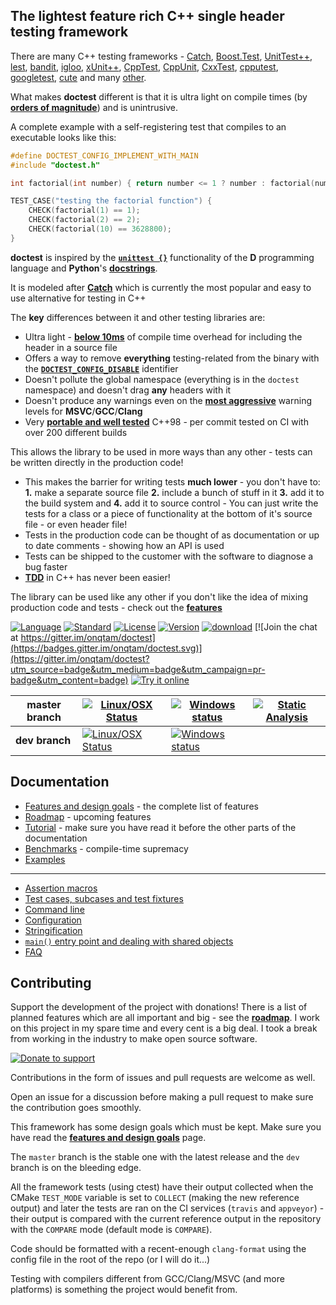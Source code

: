 The lightest feature rich C++ single header testing framework
-------

There are many C++ testing frameworks - [Catch](https://github.com/philsquared/Catch), [Boost.Test](http://www.boost.org/doc/libs/1_60_0/libs/test/doc/html/index.html), [UnitTest++](https://github.com/unittest-cpp/unittest-cpp), [lest](https://github.com/martinmoene/lest), [bandit](http://banditcpp.org/), [igloo](http://igloo-testing.org/), [xUnit++](https://bitbucket.org/moswald/xunit/wiki/Home), [CppTest](http://cpptest.sourceforge.net/), [CppUnit](https://sourceforge.net/projects/cppunit/), [CxxTest](https://github.com/CxxTest/cxxtest), [cpputest](https://github.com/cpputest/cpputest), [googletest](https://github.com/google/googletest), [cute](https://github.com/Kosta-Github/cute) and many [other](https://en.wikipedia.org/wiki/List_of_unit_testing_frameworks#C.2B.2B).

What makes **doctest** different is that it is ultra light on compile times (by [**orders of magnitude**](doc/markdown/benchmarks.md)) and is unintrusive.

A complete example with a self-registering test that compiles to an executable looks like this:

```c++
#define DOCTEST_CONFIG_IMPLEMENT_WITH_MAIN
#include "doctest.h"

int factorial(int number) { return number <= 1 ? number : factorial(number - 1) * number; }

TEST_CASE("testing the factorial function") {
    CHECK(factorial(1) == 1);
    CHECK(factorial(2) == 2);
    CHECK(factorial(10) == 3628800);
}
```

**doctest** is inspired by the [**```unittest {}```**](https://wiki.dlang.org/Unittest) functionality of the **D** programming language and **Python**'s [**docstrings**](https://en.wikipedia.org/wiki/Docstring).

It is modeled after [**Catch**](https://github.com/philsquared/Catch) which is currently the most popular and easy to use alternative for testing in C++

The **key** differences between it and other testing libraries are:
- Ultra light - [**below 10ms**](doc/markdown/benchmarks.md) of compile time overhead for including the header in a source file
- Offers a way to remove **everything** testing-related from the binary with the [**```DOCTEST_CONFIG_DISABLE```**](doc/markdown/configuration.md) identifier
- Doesn't pollute the global namespace (everything is in the ```doctest``` namespace) and doesn't drag **any** headers with it
- Doesn't produce any warnings even on the [**most aggressive**](scripts/common.cmake#L59) warning levels for **MSVC**/**GCC**/**Clang**
- Very [**portable and well tested**](doc/markdown/features.md#extremely-portable) C++98 - per commit tested on CI with over 200 different builds

This allows the library to be used in more ways than any other - tests can be written directly in the production code!

- This makes the barrier for writing tests **much lower** - you don't have to: **1.** make a separate source file **2.** include a bunch of stuff in it **3.** add it to the build system and **4.** add it to source control - You can just write the tests for a class or a piece of functionality at the bottom of it's source file - or even header file!
- Tests in the production code can be thought of as documentation or up to date comments - showing how an API is used
- Tests can be shipped to the customer with the software to diagnose a bug faster
- [**TDD**](https://en.wikipedia.org/wiki/Test-driven_development) in C++ has never been easier!

The library can be used like any other if you don't like the idea of mixing production code and tests - check out the [**features**](doc/markdown/features.md)

[![Language](https://img.shields.io/badge/language-C++-blue.svg)](https://isocpp.org/)
[![Standard](https://img.shields.io/badge/c%2B%2B-98-blue.svg)](https://en.wikipedia.org/wiki/C%2B%2B#Standardization)
[![License](https://img.shields.io/badge/license-MIT-blue.svg)](https://opensource.org/licenses/MIT)
[![Version](https://badge.fury.io/gh/onqtam%2Fdoctest.svg)](https://github.com/onqtam/doctest/releases)
[![download](https://img.shields.io/badge/latest%20version%20%20-download-blue.svg)](https://raw.githubusercontent.com/onqtam/doctest/master/doctest/doctest.h)
[![Join the chat at https://gitter.im/onqtam/doctest](https://badges.gitter.im/onqtam/doctest.svg)](https://gitter.im/onqtam/doctest?utm_source=badge&utm_medium=badge&utm_campaign=pr-badge&utm_content=badge)
[![Try it online](https://img.shields.io/badge/try%20it-online-orange.svg)](http://melpon.org/wandbox/permlink/xvF0y5DTzIDLN98f)

| master branch | [![Linux/OSX Status](https://travis-ci.org/onqtam/doctest.svg?branch=master)](https://travis-ci.org/onqtam/doctest) | [![Windows status](https://ci.appveyor.com/api/projects/status/j89qxtahyw1dp4gd/branch/master?svg=true)](https://ci.appveyor.com/project/onqtam/doctest/branch/master) | [![Static Analysis](https://scan.coverity.com/projects/7865/badge.svg)](https://scan.coverity.com/projects/onqtam-doctest) |
|----------------|---------------------------------------------------------------------------------------------------------------------|------------------------------------------------------------------------------------------------------------------------------------------------------------------------|----------------------------------------------------------------------------------------------------------------------------|
| **dev branch** | [![Linux/OSX Status](https://travis-ci.org/onqtam/doctest.svg?branch=dev)](https://travis-ci.org/onqtam/doctest) | [![Windows status](https://ci.appveyor.com/api/projects/status/j89qxtahyw1dp4gd/branch/dev?svg=true)](https://ci.appveyor.com/project/onqtam/doctest/branch/dev) |  |

Documentation
-------------

- [Features and design goals](doc/markdown/features.md) - the complete list of features
- [Roadmap](doc/markdown/roadmap.md#roadmap) - upcoming features
- [Tutorial](doc/markdown/tutorial.md#tutorial) - make sure you have read it before the other parts of the documentation
- [Benchmarks](doc/markdown/benchmarks.md) - compile-time supremacy
- [Examples](examples)

-------------

- [Assertion macros](doc/markdown/assertions.md)
- [Test cases, subcases and test fixtures](doc/markdown/testcases.md)
- [Command line](doc/markdown/commandline.md)
- [Configuration](doc/markdown/configuration.md)
- [Stringification](doc/markdown/stringification.md)
- [```main()``` entry point and dealing with shared objects](doc/markdown/main.md)
- [FAQ](doc/markdown/faq.md)

Contributing
------------

Support the development of the project with donations! There is a list of planned features which are all important and big - see the [**roadmap**](features.md#roadmap). I work on this project in my spare time and every cent is a big deal. I took a break from working in the industry to make open source software.

[![Donate to support](https://pledgie.com/campaigns/31280.png)](https://pledgie.com/campaigns/31280)

Contributions in the form of issues and pull requests are welcome as well.

Open an issue for a discussion before making a pull request to make sure the contribution goes smoothly. 

This framework has some design goals which must be kept. Make sure you have read the [**features and design goals**](doc/markdown/features.md#features-and-design-goals) page.

The ```master``` branch is the stable one with the latest release and the ```dev``` branch is on the bleeding edge.

All the framework tests (using ctest) have their output collected when the CMake ```TEST_MODE``` variable is set to ```COLLECT``` (making the new reference output) and later the tests are ran on the CI services (```travis``` and ```appveyor```) - their output is compared with the current reference output in the repository with the ```COMPARE``` mode (default mode is ```COMPARE```).

Code should be formatted with a recent-enough ```clang-format``` using the config file in the root of the repo (or I will do it...)

Testing with compilers different from GCC/Clang/MSVC (and more platforms) is something the project would benefit from.

